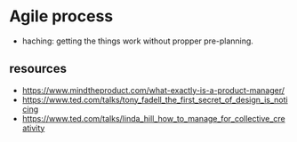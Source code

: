 # Agile process
- haching: getting the things work without propper pre-planning.

## resources
- https://www.mindtheproduct.com/what-exactly-is-a-product-manager/
- https://www.ted.com/talks/tony_fadell_the_first_secret_of_design_is_noticing
- https://www.ted.com/talks/linda_hill_how_to_manage_for_collective_creativity
